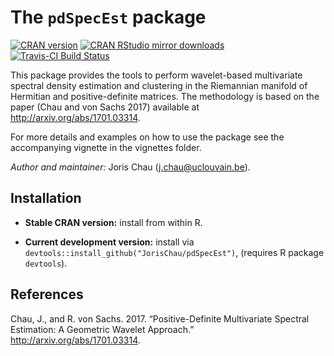 
<!-- README.md is generated from README.Rmd. Please edit that file -->
The `pdSpecEst` package
=======================

[![CRAN version](http://www.r-pkg.org/badges/version/pdSpecEst)](http://cran.r-project.org/web/packages/pdSpecEst/index.html) [![CRAN RStudio mirror downloads](http://cranlogs.r-pkg.org/badges/pdSpecEst)](http://cran.r-project.org/web/packages/pdSpecEst/index.html) [![Travis-CI Build Status](https://travis-ci.org/JorisChau/pdSpecEst.svg?branch=master)](https://travis-ci.org/JorisChau/pdSpecEst)

This package provides the tools to perform wavelet-based multivariate spectral density estimation and clustering in the Riemannian manifold of Hermitian and positive-definite matrices. The methodology is based on the paper (Chau and von Sachs 2017) available at <http://arxiv.org/abs/1701.03314>.

For more details and examples on how to use the package see the accompanying vignette in the vignettes folder.

*Author and maintainer:* Joris Chau (<j.chau@uclouvain.be>).

Installation
------------

-   **Stable CRAN version:** install from within R.

-   **Current development version:** install via `devtools::install_github("JorisChau/pdSpecEst")`, (requires R package `devtools`).

References
----------

Chau, J., and R. von Sachs. 2017. “Positive-Definite Multivariate Spectral Estimation: A Geometric Wavelet Approach.” <http://arxiv.org/abs/1701.03314>.
